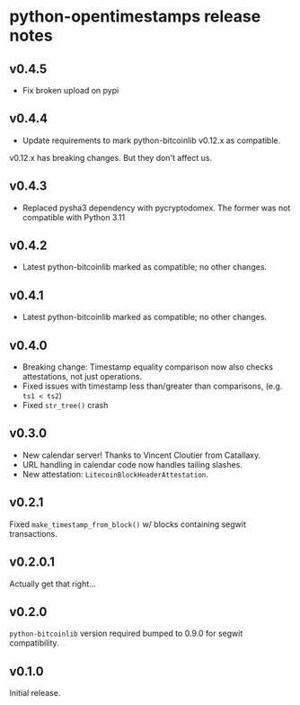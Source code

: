 # python-opentimestamps release notes

## v0.4.5

* Fix broken upload on pypi

## v0.4.4

* Update requirements to mark python-bitcoinlib v0.12.x as compatible.

v0.12.x has breaking changes. But they don't affect us.

## v0.4.3

* Replaced pysha3 dependency with pycryptodomex. The former was not compatible
  with Python 3.11

## v0.4.2

* Latest python-bitcoinlib marked as compatible; no other changes.

## v0.4.1

* Latest python-bitcoinlib marked as compatible; no other changes.


## v0.4.0

* Breaking change: Timestamp equality comparison now also checks attestations,
  not just operations.
* Fixed issues with timestamp less than/greater than comparisons, (e.g. `ts1 < ts2`)
* Fixed `str_tree()` crash


## v0.3.0

* New calendar server! Thanks to Vincent Cloutier from Catallaxy.
* URL handling in calendar code now handles tailing slashes.
* New attestation: `LitecoinBlockHeaderAttestation`.


## v0.2.1

Fixed `make_timestamp_from_block()` w/ blocks containing segwit transactions.


## v0.2.0.1

Actually get that right...


## v0.2.0

`python-bitcoinlib` version required bumped to 0.9.0 for segwit compatibility.


## v0.1.0

Initial release.
